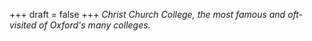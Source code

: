 
+++
draft = false
+++
_Christ Church College, the most famous and oft-visited of Oxford's many colleges._
